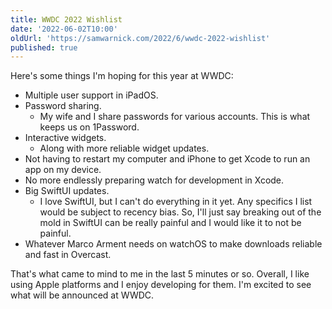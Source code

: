 ```yaml
---
title: WWDC 2022 Wishlist
date: '2022-06-02T10:00'
oldUrl: 'https://samwarnick.com/2022/6/wwdc-2022-wishlist'
published: true
---
```


Here's some things I'm hoping for this year at WWDC:

- Multiple user support in iPadOS.
- Password sharing.
	- My wife and I share passwords for various accounts. This is what keeps us on 1Password.
- Interactive widgets.
	- Along with more reliable widget updates.
- Not having to restart my computer and iPhone to get Xcode to run an app on my device.
- No more endlessly preparing watch for development in Xcode.
- Big SwiftUI updates.
	- I love SwiftUI, but I can't do everything in it yet. Any specifics I list would be subject to recency bias. So, I'll just say breaking out of the mold in SwiftUI can be really painful and I would like it to not be painful.
- Whatever Marco Arment needs on watchOS to make downloads reliable and fast in Overcast.

That's what came to mind to me in the last 5 minutes or so. Overall, I like using Apple platforms and I enjoy developing for them. I'm excited to see what will be announced at WWDC.
